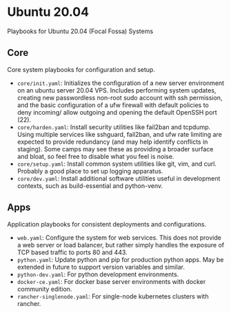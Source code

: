 # Ubuntu 20.04

Playbooks for Ubuntu 20.04 (Focal Fossa) Systems

## Core

Core system playbooks for configuration and setup.

- `core/init.yaml`: Initializes the configuration of a new server environment on an ubuntu server 20.04 VPS. Includes performing system updates, creating new passwordless non-root sudo account with ssh permission, and the basic configuration of a ufw firewall with default policies to deny incoming/ allow outgoing and opening the default OpenSSH port (22).
- `core/harden.yaml`: Install security utilities like fail2ban and tcpdump. Using multiple services like sshguard, fail2ban, and ufw rate limiting are expected to provide redundancy (and may help identify conflicts in staging). Some camps may see these as providing a broader surface and bloat, so feel free to disable what you feel is noise.
- `core/setup.yaml`: Install common system utilities like git, vim, and curl. Probably a good place to set up logging apparatus.
- `core/dev.yaml`: Install additional software utilities useful in development contexts, such as build-essential and python-venv.

## Apps

Application playbooks for consistent deployments and configurations.

- `web.yaml`: Configure the system for web services. This does not provide a web server or load balancer, but rather simply handles the exposure of TCP based traffic to ports 80 and 443.
- `python.yaml`: Update python and pip for production python apps. May be extended in future to support version variables and similar.
- `python-dev.yaml`: For python development environments.
- `docker-ce.yaml`: For docker base server environments with docker community edition.
- `rancher-singlenode.yaml`: For single-node kubernetes clusters with rancher.

